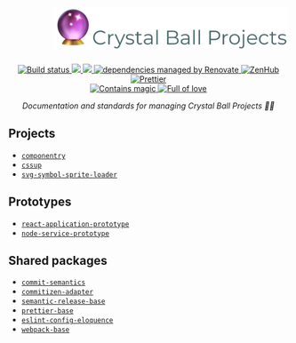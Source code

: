 <h1 align="right">
  <img height=75 src="./docs/assets/readme-header.png" alt="Crystal Ball Projects documentation">
</h1>

<div align="center">
<!-- prettier-ignore-start -->
  <!-- <a href="https://www.npmjs.com/package/crystal-ball.github.io" target="_blank" rel="noopener noreferrer">
    <img src="https://img.shields.io/npm/v/crystal-ball.github.io.svg" alt="current version" />
  </a> -->
  <a href="https://github.com/crystal-ball/crystal-ball.github.io/actions?workflow=CI%2FCD">
    <img src="https://github.com/crystal-ball/crystal-ball.github.io/workflows/CI%2FCD/badge.svg" alt="Build status" />
  </a>
  <a href="https://codeclimate.com/github/crystal-ball/crystal-ball.github.io/maintainability">
    <img src="https://api.codeclimate.com/v1/badges/70b90e52c78b35ab947a/maintainability" />
  </a>
  <a href="https://codeclimate.com/github/crystal-ball/crystal-ball.github.io/test_coverage">
    <img src="https://api.codeclimate.com/v1/badges/70b90e52c78b35ab947a/test_coverage" />
  </a>
  <a href="https://renovatebot.com/" target="_blank" rel="noopener noreferrer">
    <img src="https://img.shields.io/badge/Renovate-enabled-32c3c2.svg" alt="dependencies managed by Renovate" />
  </a>
  <a href="https://github.com/crystal-ball/crystal-ball.github.io#zenhub" target="_blank" rel="noopener noreferrer">
    <img src="https://img.shields.io/badge/Shipping_faster_with-ZenHub-5e60ba.svg?style=flat-square" alt="ZenHub" />
  </a>
  <a href="https://prettier.io/" target="_blank" rel="noopener noreferrer">
    <img src="https://img.shields.io/badge/styled_with-prettier-ff69b4.svg" alt="Prettier" />
  </a>
  <!-- <a href="https://semantic-release.gitbook.io/semantic-release/" target="_blank" rel="noopener noreferrer">
    <img src="https://img.shields.io/badge/%F0%9F%93%A6%F0%9F%9A%80-semantic_release-e10079.svg" alt="managed by semantic release" />
  </a> -->
  <br />
  <a href="https://github.com/crystal-ball" target="_blank" rel="noopener noreferrer">
    <img src="https://img.shields.io/badge/%F0%9F%94%AE%E2%9C%A8-contains_magic-D831D7.svg" alt="Contains magic" />
  </a>
  <a href="https://github.com/crystal-ball/crystal-ball.github.io" target="_blank" rel="noopener noreferrer">
    <img src="https://img.shields.io/badge/%F0%9F%92%96%F0%9F%8C%88-full_of_love-F5499E.svg" alt="Full of love" />
  </a>
<!-- prettier-ignore-end -->
</div>

<p align="center">
  <em>Documentation and standards for managing Crystal Ball Projects 🔮✨</em>
</p>

## Projects

- [`componentry`][]
- [`cssup`][]
- [`svg-symbol-sprite-loader`][]

## Prototypes

- [`react-application-prototype`][]
- [`node-service-prototype`][]

## Shared packages

- [`commit-semantics`][]
- [`commitizen-adapter`][]
- [`semantic-release-base`][]
- [`prettier-base`][]
- [`eslint-config-eloquence`][]
- [`webpack-base`][]

<!-- Links -->

<!-- prettier-ignore-start -->
[`commit-semantics`]:https://github.com/crystal-ball/commit-semantics
[`commitizen-adapter`]:https://github.com/crystal-ball/commitizen-adapter
[`componentry`]:https://github.com/crystal-ball/componentry
[`cssup`]:https://github.com/crystal-ball/cssup
[`eslint-config-eloquence`]:https://github.com/crystal-ball/eslint-config-eloquence
[`node-service-prototype`]:https://github.com/crystal-ball/node-service-prototype
[`prettier-base`]:https://github.com/crystal-ball/prettier-base
[`react-application-prototype`]:https://github.com/crystal-ball/react-application-prototype
[`semantic-release-base`]:https://github.com/crystal-ball/semantic-release-base
[`svg-symbol-sprite-loader`]:https://github.com/crystal-ball/svg-symbol-sprite-loader
[`webpack-base`]:https://github.com/crystal-ball/webpack-base
[commitizen]:https://commitizen.github.io/cz-cli/
<!-- prettier-ignore-end -->
